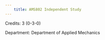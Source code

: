 ```yaml
---
    title: AMS802 Independent Study
---
```

Credits: 3 (0-3-0)

Department: Department of Applied Mechanics

